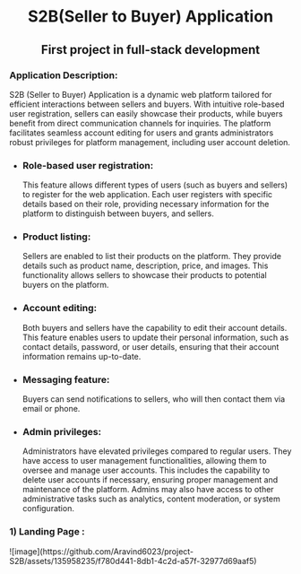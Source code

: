 <h1 align="center">S2B(Seller to Buyer) Application</h1>
<h2 align="center">First project in full-stack development</h2>

### Application Description:
S2B (Seller to Buyer) Application is a dynamic web platform tailored for efficient interactions between sellers and buyers. With intuitive role-based user registration, sellers can easily showcase their products, while buyers benefit from direct communication channels for inquiries. The platform facilitates seamless account editing for users and grants administrators robust privileges for platform management, including user account deletion.

<ul>
  <li>
    <h3>Role-based user registration:</h3> This feature allows different types of users (such as buyers and sellers) to register for the web application. Each user registers with specific details based on their role, providing necessary information for the platform to distinguish between buyers, and sellers.
  </li>
  <li>
    <h3>Product listing:</h3> Sellers are enabled to list their products on the platform. They provide details such as product name, description, price, and images. This functionality allows sellers to showcase their products to potential buyers on the platform.
  </li>
  <li>
    <h3>Account editing:</h3> Both buyers and sellers have the capability to edit their account details. This feature enables users to update their personal information, such as contact details, password, or user details, ensuring that their account information remains up-to-date.
  </li>
  <li>
    <h3>Messaging feature:</h3> Buyers can send notifications to sellers, who will then contact them via email or phone.
  </li>
  <li>
    <h3>Admin privileges:</h3> Administrators have elevated privileges compared to regular users. They have access to user management functionalities, allowing them to oversee and manage user accounts. This includes the capability to delete user accounts if necessary, ensuring proper management and maintenance of the platform. Admins may also have access to other administrative tasks such as analytics, content moderation, or system configuration.
  </li>
</ul>

<h3>            </h3>

<h3>1) Landing Page :</h3>
![image](https://github.com/Aravind6023/project-S2B/assets/135958235/f780d441-8db1-4c2d-a57f-32977d69aaf5)









